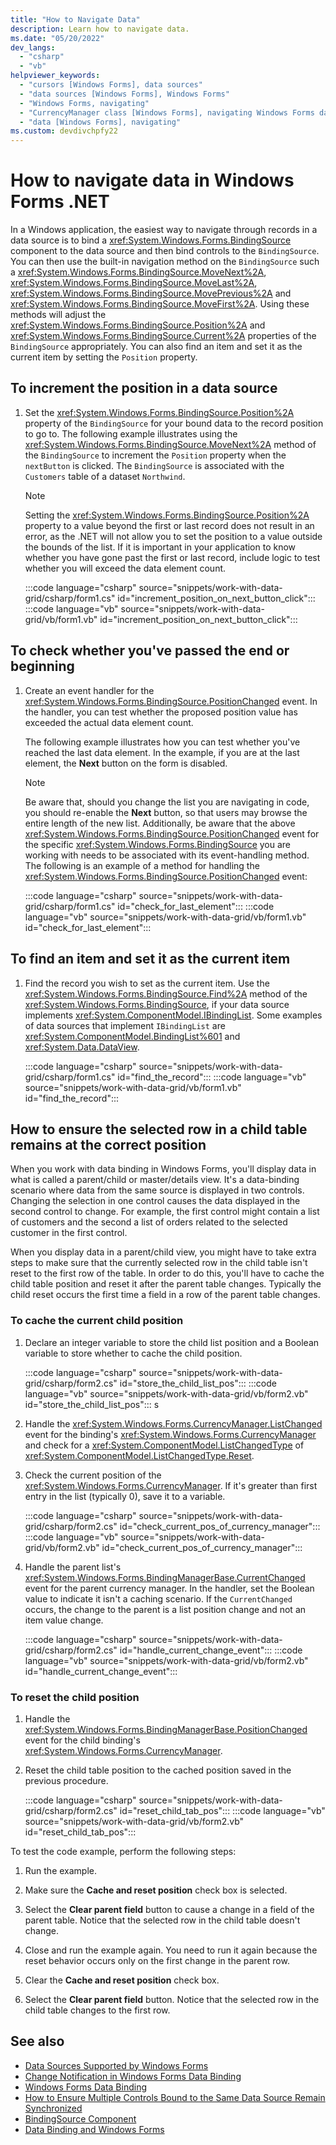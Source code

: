 ```yaml
---
title: "How to Navigate Data"
description: Learn how to navigate data.
ms.date: "05/20/2022"
dev_langs:
  - "csharp"
  - "vb"
helpviewer_keywords: 
  - "cursors [Windows Forms], data sources"
  - "data sources [Windows Forms], Windows Forms"
  - "Windows Forms, navigating"
  - "CurrencyManager class [Windows Forms], navigating Windows Forms data"
  - "data [Windows Forms], navigating"
ms.custom: devdivchpfy22
---
```


# How to navigate data in Windows Forms .NET

In a Windows application, the easiest way to navigate through records in a data source is to bind a <xref:System.Windows.Forms.BindingSource> component to the data source and then bind controls to the `BindingSource`. You can then use the built-in navigation method on the `BindingSource` such a <xref:System.Windows.Forms.BindingSource.MoveNext%2A>, <xref:System.Windows.Forms.BindingSource.MoveLast%2A>, <xref:System.Windows.Forms.BindingSource.MovePrevious%2A> and <xref:System.Windows.Forms.BindingSource.MoveFirst%2A>. Using these methods will adjust the <xref:System.Windows.Forms.BindingSource.Position%2A> and <xref:System.Windows.Forms.BindingSource.Current%2A> properties of the `BindingSource` appropriately. You can also find an item and set it as the current item by setting the `Position` property.

## To increment the position in a data source

01. Set the <xref:System.Windows.Forms.BindingSource.Position%2A> property of the `BindingSource` for your bound data to the record position to go to. The following example illustrates using the <xref:System.Windows.Forms.BindingSource.MoveNext%2A> method of the `BindingSource` to increment the `Position` property when the `nextButton` is clicked. The `BindingSource` is associated with the `Customers` table of a dataset `Northwind`.

    > [!NOTE]
    > Setting the <xref:System.Windows.Forms.BindingSource.Position%2A> property to a value beyond the first or last record does not result in an error, as the .NET will not allow you to set the position to a value outside the bounds of the list. If it is important in your application to know whether you have gone past the first or last record, include logic to test whether you will exceed the data element count.

     :::code language="csharp" source="snippets/work-with-data-grid/csharp/form1.cs" id="increment_position_on_next_button_click":::
     :::code language="vb" source="snippets/work-with-data-grid/vb/form1.vb" id="increment_position_on_next_button_click":::

## To check whether you've passed the end or beginning

01. Create an event handler for the <xref:System.Windows.Forms.BindingSource.PositionChanged> event. In the handler, you can test whether the proposed position value has exceeded the actual data element count.

     The following example illustrates how you can test whether you've reached the last data element. In the example, if you are at the last element, the **Next** button on the form is disabled.

    > [!NOTE]
    > Be aware that, should you change the list you are navigating in code, you should re-enable the **Next** button, so that users may browse the entire length of the new list. Additionally, be aware that the above <xref:System.Windows.Forms.BindingSource.PositionChanged> event for the specific <xref:System.Windows.Forms.BindingSource> you are working with needs to be associated with its event-handling method. The following is an example of a method for handling the <xref:System.Windows.Forms.BindingSource.PositionChanged> event:

     :::code language="csharp" source="snippets/work-with-data-grid/csharp/form1.cs" id="check_for_last_element":::
     :::code language="vb" source="snippets/work-with-data-grid/vb/form1.vb" id="check_for_last_element":::

## To find an item and set it as the current item

01. Find the record you wish to set as the current item. Use the <xref:System.Windows.Forms.BindingSource.Find%2A> method of the <xref:System.Windows.Forms.BindingSource>, if your data source implements <xref:System.ComponentModel.IBindingList>. Some examples of data sources that implement `IBindingList` are <xref:System.ComponentModel.BindingList%601> and <xref:System.Data.DataView>.

     :::code language="csharp" source="snippets/work-with-data-grid/csharp/form1.cs" id="find_the_record":::
     :::code language="vb" source="snippets/work-with-data-grid/vb/form1.vb" id="find_the_record":::

## How to ensure the selected row in a child table remains at the correct position

When you work with data binding in Windows Forms, you'll display data in what is called a parent/child or master/details view. It's a data-binding scenario where data from the same source is displayed in two controls. Changing the selection in one control causes the data displayed in the second control to change. For example, the first control might contain a list of customers and the second a list of orders related to the selected customer in the first control.

When you display data in a parent/child view, you might have to take extra steps to make sure that the currently selected row in the child table isn't reset to the first row of the table. In order to do this, you'll have to cache the child table position and reset it after the parent table changes. Typically the child reset occurs the first time a field in a row of the parent table changes.

### To cache the current child position

01. Declare an integer variable to store the child list position and a Boolean variable to store whether to cache the child position.

     :::code language="csharp" source="snippets/work-with-data-grid/csharp/form2.cs" id="store_the_child_list_pos":::
     :::code language="vb" source="snippets/work-with-data-grid/vb/form2.vb" id="store_the_child_list_pos":::
s
01. Handle the <xref:System.Windows.Forms.CurrencyManager.ListChanged> event for the binding's <xref:System.Windows.Forms.CurrencyManager> and check for a <xref:System.ComponentModel.ListChangedType> of <xref:System.ComponentModel.ListChangedType.Reset>.

01. Check the current position of the <xref:System.Windows.Forms.CurrencyManager>. If it's greater than first entry in the list (typically 0), save it to a variable.

     :::code language="csharp" source="snippets/work-with-data-grid/csharp/form2.cs" id="check_current_pos_of_currency_manager":::
     :::code language="vb" source="snippets/work-with-data-grid/vb/form2.vb" id="check_current_pos_of_currency_manager":::

01. Handle the parent list's <xref:System.Windows.Forms.BindingManagerBase.CurrentChanged> event for the parent currency manager. In the handler, set the Boolean value to indicate it isn't a caching scenario. If the `CurrentChanged` occurs, the change to the parent is a list position change and not an item value change.

     :::code language="csharp" source="snippets/work-with-data-grid/csharp/form2.cs" id="handle_current_change_event":::
     :::code language="vb" source="snippets/work-with-data-grid/vb/form2.vb" id="handle_current_change_event":::

### To reset the child position

01. Handle the <xref:System.Windows.Forms.BindingManagerBase.PositionChanged> event for the child binding's <xref:System.Windows.Forms.CurrencyManager>.

01. Reset the child table position to the cached position saved in the previous procedure.

     :::code language="csharp" source="snippets/work-with-data-grid/csharp/form2.cs" id="reset_child_tab_pos":::
     :::code language="vb" source="snippets/work-with-data-grid/vb/form2.vb" id="reset_child_tab_pos":::

To test the code example, perform the following steps:

01. Run the example.

01. Make sure the **Cache and reset position** check box is selected.

01. Select the **Clear parent field** button to cause a change in a field of the parent table. Notice that the selected row in the child table doesn't change.

01. Close and run the example again. You need to run it again because the reset behavior occurs only on the first change in the parent row.

01. Clear the **Cache and reset position** check box.

01. Select the **Clear parent field** button. Notice that the selected row in the child table changes to the first row.

## See also

- [Data Sources Supported by Windows Forms](/dotnet/desktop/winforms/data-sources-supported-by-windows-forms?view=netframeworkdesktop-4.8&preserve-view=true)
- [Change Notification in Windows Forms Data Binding](/dotnet/desktop/winforms/change-notification-in-windows-forms-data-binding?view=netframeworkdesktop-4.8&preserve-view=true)
- [Windows Forms Data Binding](/dotnet/desktop/winforms/windows-forms-data-binding?view=netframeworkdesktop-4.8&preserve-view=true)
- [How to Ensure Multiple Controls Bound to the Same Data Source Remain Synchronized](/dotnet/desktop/winforms/multiple-controls-bound-to-data-source-synchronized?view=netframeworkdesktop-4.8&preserve-view=true)
- [BindingSource Component](/dotnet/desktop/winforms//controls/bindingsource-component?view=netframeworkdesktop-4.8&preserve-view=true)
- [Data Binding and Windows Forms](/dotnet/desktop/winforms/data-binding-and-windows-forms?view=netframeworkdesktop-4.8&preserve-view=true)
